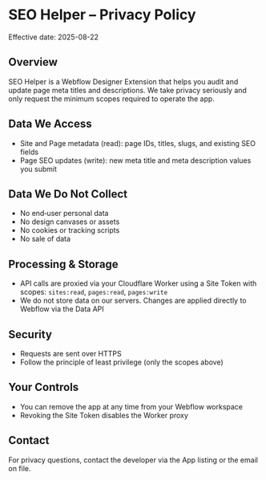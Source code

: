 # SEO Helper – Privacy Policy

Effective date: 2025-08-22

## Overview
SEO Helper is a Webflow Designer Extension that helps you audit and update page meta titles and descriptions. We take privacy seriously and only request the minimum scopes required to operate the app.

## Data We Access
- Site and Page metadata (read): page IDs, titles, slugs, and existing SEO fields
- Page SEO updates (write): new meta title and meta description values you submit

## Data We Do Not Collect
- No end‑user personal data
- No design canvases or assets
- No cookies or tracking scripts
- No sale of data

## Processing & Storage
- API calls are proxied via your Cloudflare Worker using a Site Token with scopes: `sites:read`, `pages:read`, `pages:write`
- We do not store data on our servers. Changes are applied directly to Webflow via the Data API

## Security
- Requests are sent over HTTPS
- Follow the principle of least privilege (only the scopes above)

## Your Controls
- You can remove the app at any time from your Webflow workspace
- Revoking the Site Token disables the Worker proxy

## Contact
For privacy questions, contact the developer via the App listing or the email on file.
